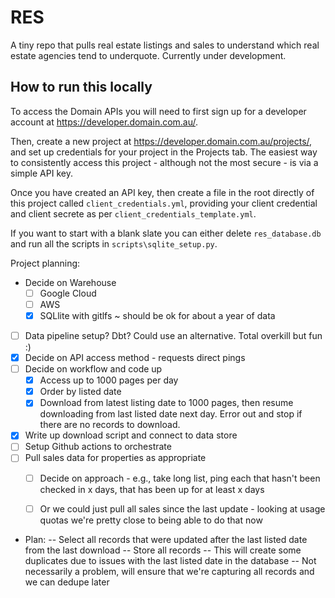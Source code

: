 # RES
A tiny repo that pulls real estate listings and sales to understand which real estate agencies tend to underquote. Currently under development. 

## How to run this locally
To access the Domain APIs you will need to first sign up for a developer account at https://developer.domain.com.au/.

Then, create a new project at https://developer.domain.com.au/projects/,  and set up credentials for your project in the Projects tab. The easiest way to consistently access this project - although not the most secure - is via a simple API key.

Once you have created an API key, then create a file in the root directly of this project called `client_credentials.yml`, providing your client credential and client secrete as per  `client_credentials_template.yml`.

If you want to start with a blank slate you can either delete  `res_database.db` and run all the scripts in `scripts\sqlite_setup.py`.

Project planning: 
- Decide on Warehouse
    - [ ] Google Cloud
    - [ ] AWS
    - [x] SQLlite with gitlfs ~ should be ok for about a year of data
- [ ] Data pipeline setup? Dbt? Could use an alternative. Total overkill but fun :)
- [x] Decide on API access method - requests direct pings 
- [ ] Decide on workflow and code up
    - [x] Access up to 1000 pages per day
    - [x] Order by listed date
    - [x] Download from latest listing date to 1000 pages, then resume downloading from last listed date next day. Error out and stop if there are no records to download. 
- [x] Write up download script and connect to data store
- [ ] Setup Github actions to orchestrate
- [ ] Pull sales data for properties as appropriate
    - [ ] Decide on approach - e.g., take long list, ping each that hasn't been checked in x days, that has been up for at least x days
    - [ ] Or we could just pull all sales since the last update - looking at usage quotas we're pretty close to being able to do that now


- Plan: 
-- Select all records that were updated after the last listed date from the last download
-- Store all records
-- This will create some duplicates due to issues with the last listed date in the database
-- Not necessarily a problem, will ensure that we're capturing all records and we can dedupe later